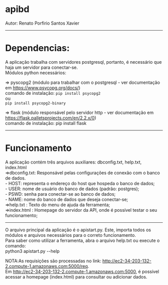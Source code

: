 # apibd  
  
Autor: Renato Porfirio Santos Xavier  
*** 
# Dependencias:  
  
A aplicação trabalha com servidores postgresql, portanto, é necessário que haja um servidor para conectar-se.  
Módulos python necessários:  
  
=> pyscopg2 (módulo para trabalhar com o postgresql - ver documentação em https://www.psycopg.org/docs/)  
comando de instalação: 
                       ```pip install psycopg2```  
                                    ou  
                       ```pip install psycopg2-binary```  
  
=> flask (módulo responsável pelo servidor http - ver documentação em https://flask.palletsprojects.com/en/2.2.x/0)  
comando de instalação: pip install flask  
***
# Funcionamento  
A aplicação contém três arquivos auxiliares: dbconfig.txt, help.txt, index.html  
=>dbconfig.txt: Responsável pelas configurações de conexão com o banco de dados.  
                - HOST: representa o endereço do host que hospeda o banco de dados;  
                - USER: nome de usuário do banco de dados (padrão: postgres);  
                - PSWD: senha para conectar-se ao banco de dados;  
                - NAME: nome do banco de dados que deseja conectar-se;  
=>help.txt    : Texto do menu de ajuda da ferramenta;  
=>index.html  : Homepage do servidor da API, onde é possível testar o seu funcionamento;  
 ***
 O arquivo principal da aplicação é o apistart.py. Este, importa todos os módulos e arquivos necessários para o correto funcionamento.  
 Para saber como utilizar a ferramenta, abra o arquivo help.txt ou execute o comando:  
 python3 apistart.py --help  
   
 NOTA:As requisições são processadas no link: http://ec2-34-203-132-2.compute-1.amazonaws.com:5000/req.  
      Em http://ec2-34-203-132-2.compute-1.amazonaws.com:5000, é possível acessar a homepage (index.html) para consultar ou adicionar dados.
